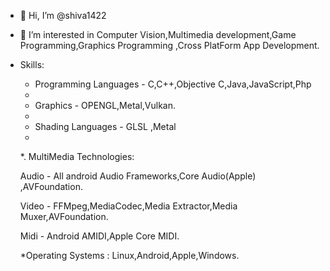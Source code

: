 - 👋 Hi, I’m @shiva1422
- 👀 I’m interested in Computer Vision,Multimedia development,Game Programming,Graphics Programming ,Cross PlatForm App Development.
- Skills:
  * Programming Languages - C,C++,Objective C,Java,JavaScript,Php
  * 
  *  Graphics - OPENGL,Metal,Vulkan.
  *  
  *  Shading Languages - GLSL ,Metal
  *  
  *. MultiMedia Technologies: 
  
     Audio - All android Audio Frameworks,Core Audio(Apple) ,AVFoundation.
     
     Video - FFMpeg,MediaCodec,Media Extractor,Media Muxer,AVFoundation.
     
     Midi - Android AMIDI,Apple Core MIDI.
     
  *Operating Systems : Linux,Android,Apple,Windows.

     

<!---
shiva1422/shiva1422 is a ✨ special ✨ repository because its `README.md` (this file) appears on your GitHub profile.
You can click the Preview link to take a look at your changes.
--->
